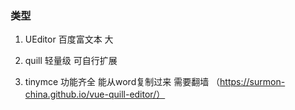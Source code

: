 
### 类型

1. UEditor 百度富文本 大

2. quill 轻量级 可自行扩展

3. tinymce 功能齐全 能从word复制过来 需要翻墙 （https://surmon-china.github.io/vue-quill-editor/）
 






